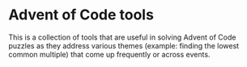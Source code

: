 # Advent of Code tools

This is a collection of tools that are useful in solving Advent of Code puzzles as they address various themes (example: finding the lowest common multiple) that come up frequently or across events.
